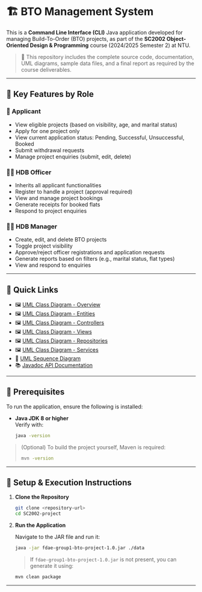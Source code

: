 # 🏗️ BTO Management System

This is a **Command Line Interface (CLI)** Java application developed for managing Build-To-Order (BTO) projects, as part of the **SC2002 Object-Oriented Design & Programming** course (2024/2025 Semester 2) at NTU.

> 📁 This repository includes the complete source code, documentation, UML diagrams, sample data files, and a final report as required by the course deliverables.

---

## 🎯 Key Features by Role

### 👤 Applicant
- View eligible projects (based on visibility, age, and marital status)
- Apply for one project only
- View current application status: Pending, Successful, Unsuccessful, Booked
- Submit withdrawal requests
- Manage project enquiries (submit, edit, delete)

### 🧑‍💼 HDB Officer
- Inherits all applicant functionalities
- Register to handle a project (approval required)
- View and manage project bookings
- Generate receipts for booked flats
- Respond to project enquiries

### 👨‍💼 HDB Manager
- Create, edit, and delete BTO projects
- Toggle project visibility
- Approve/reject officer registrations and application requests
- Generate reports based on filters (e.g., marital status, flat types)
- View and respond to enquiries

---

## 🔗 Quick Links

- 🖼️ [UML Class Diagram - Overview](./docs/FDAE-grp1_Overview-UML-Diagram.jpg)
- 🖼️ [UML Class Diagram - Entities](./docs/FDAE-grp1_Entities-UML-Diagram.jpg)
- 🖼️ [UML Class Diagram - Controllers](./docs/FDAE-grp1_Controllers-UML-Diagram.jpg)
- 🖼️ [UML Class Diagram - Views](./docs/FDAE-grp1_Views-UML-Diagram.jpg)
- 🖼️ [UML Class Diagram - Repositories](./docs/FDAE-grp1_Repositories-UML-Diagram.jpg)
- 🖼️ [UML Class Diagram - Services](./docs/FDAE-grp1_Services-UML-Diagram.jpg)
- 🧬 [UML Sequence Diagram](./docs/sequence-diagram.png)
- 📚 [Javadoc API Documentation](https://vishvaaj001.github.io/SC2002-project/)

---

## 🔧 Prerequisites

To run the application, ensure the following is installed:

- **Java JDK 8 or higher**  
  Verify with:

  ```bash
  java -version
  ```

> (Optional) To build the project yourself, Maven is required:
> 
> ```bash
> mvn -version
> ```

---

## 🚀 Setup & Execution Instructions

1. **Clone the Repository**

   ```bash
   git clone <repository-url>
   cd SC2002-project
   ```

2. **Run the Application**

   Navigate to the JAR file and run it:

   ```bash
   java -jar fdae-group1-bto-project-1.0.jar ./data
   ```

   > If `fdae-group1-bto-project-1.0.jar` is not present, you can generate it using:

   ```bash
   mvn clean package
   ```

---
